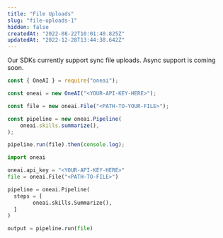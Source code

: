 ```yaml
---
title: "File Uploads"
slug: "file-uploads-1"
hidden: false
createdAt: "2022-08-22T10:01:40.825Z"
updatedAt: "2022-12-28T13:44:38.642Z"
---
```

Our SDKs currently support sync file uploads. Async support is coming soon.

```javascript Node.js
const { OneAI } = require("oneai");

const oneai = new OneAI("<YOUR-API-KEY-HERE>");

const file = new oneai.File("<PATH-TO-YOUR-FILE>");

const pipeline = new oneai.Pipeline(
	oneai.skills.summarize(),
);

pipeline.run(file).then(console.log);
```
```python
import oneai

oneai.api_key = "<YOUR-API-KEY-HERE>"
file = oneai.File("<PATH-TO-FILE>")

pipeline = oneai.Pipeline(
  steps = [
		oneai.skills.Summarize(),
  ]
)

output = pipeline.run(file)
```